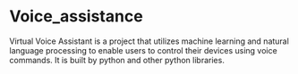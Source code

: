 # Voice_assistance

Virtual Voice Assistant is a project that utilizes machine learning and natural language processing to enable users to control their devices using voice commands.
It is built by python and other python libraries.
